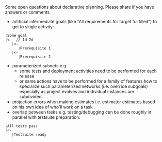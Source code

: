 Some open questions about declarative planning. Please share if you have answers or comments.

* artificial intermediate goals (like "All requirements for target fullfilled")
  to get to single activity:
```
|Some goal
|<-  // 1d-2d
   |<-
      |Prerequisite 1
   |<-
      |Prerequisite 2
```
* parameterized subnets e.g.
    * some tests and deployment activities need to be performed for each release
    * or same actions have to be performed for a family of features
  how to specialize such parameterized networks (i.e. override subgoals) especially
  as project evolves and individual instances are subdivided.
* projection errors when making estimates i.e. estimator estimates
  based on his own idea of who'll work on a task
* overlap between tasks e.g. testing/debugging can be done roughly in parallel with testsuite preparation:
```
|All tests pass
|<-
   |Testsuite ready
```
